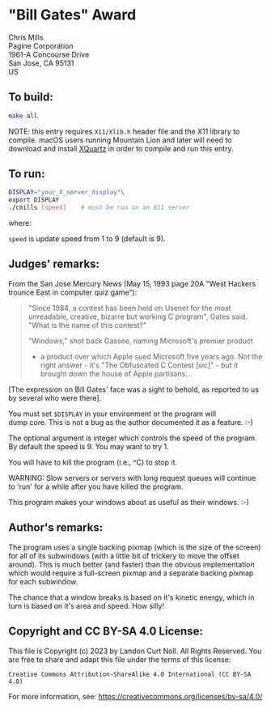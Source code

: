 # "Bill Gates" Award

Chris Mills\
Pagine Corporation\
1961-A Concourse Drive\
San Jose, CA 95131\
US

## To build:

```sh
make all
```

NOTE: this entry requires `X11/Xlib.h` header file and the X11 library to
compile. macOS users running Mountain Lion and later will need to download and
install [XQuartz](https://www.xquartz.org) in order to compile and run this
entry.

## To run:

```sh
DISPLAY="your_X_server_display"\
export DISPLAY
./cmills [speed]	# must be run on an X11 server
```

where:

`speed` is update speed from 1 to 9 (default is 9).

## Judges' remarks:

From the San Jose Mercury News (May 15, 1993 page 20A "West Hackers\
trounce East in computer quiz game"):


>	"Since 1984, a contest has been held on Usenet for the most
>	unreadable, creative, bizarre but working C program", Gates
>	said. "What is the name of this contest?"
>
>	"Windows," shot back Gassee, naming Microsoft's premier product
>	- a product over which Apple sued Microsoft five years ago. Not
>	the right answer - it's "The Obfuscated C Contest [sic]" - but
>	it brought down the house of Apple partisans...

[The expression on Bill Gates' face was a sight to behold, as reported
to us by several who were there].

You must set `$DISPLAY` in your environment or the program will\
dump core.  This is not a bug as the author documented it as
a feature.  :-)

The optional argument is integer which controls the speed of the
program.  By default the speed is 9.  You may want to try 1.

You will have to kill the program (i.e., ^C) to stop it.

WARNING: Slow servers or servers with long request queues will
continue to 'run' for a while after you have killed
the program.

This program makes your windows about as useful as their windows. :-)

## Author's remarks:

The program uses a single backing pixmap (which is the size of the
screen) for all of its subwindows (with a little bit of trickery to
move the offset around).  This is much better (and faster) than the
obvious implementation which would require a full-screen pixmap and
a separate backing pixmap for each subwindow.

The chance that a window breaks is based on it's kinetic energy,
which in turn is based on it's area and speed.  How silly!

## Copyright and CC BY-SA 4.0 License:

This file is Copyright (c) 2023 by Landon Curt Noll.  All Rights Reserved.
You are free to share and adapt this file under the terms of this license:

    Creative Commons Attribution-ShareAlike 4.0 International (CC BY-SA 4.0)

For more information, see: https://creativecommons.org/licenses/by-sa/4.0/
